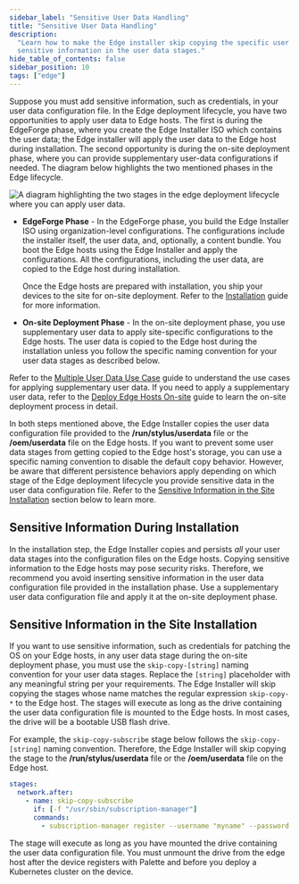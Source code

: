 ```yaml
---
sidebar_label: "Sensitive User Data Handling"
title: "Sensitive User Data Handling"
description:
  "Learn how to make the Edge installer skip copying the specific user data stages to the edge hosts so that you can use
  sensitive information in the user data stages."
hide_table_of_contents: false
sidebar_position: 10
tags: ["edge"]
---
```


Suppose you must add sensitive information, such as credentials, in your user data configuration file. In the Edge
deployment lifecycle, you have two opportunities to apply user data to Edge hosts. The first is during the EdgeForge
phase, where you create the Edge Installer ISO which contains the user data; the Edge installer will apply the user data
to the Edge host during installation. The second opportunity is during the on-site deployment phase, where you can
provide supplementary user-data configurations if needed. The diagram below highlights the two mentioned phases in the
Edge lifecycle.

![A diagram highlighting the two stages in the edge deployment lifecycle where you can apply user data.](/edge_edge-configuration_cloud-init_user-data.webp)

- **EdgeForge Phase** - In the EdgeForge phase, you build the Edge Installer ISO using organization-level
  configurations. The configurations include the installer itself, the user data, and, optionally, a content bundle. You
  boot the Edge hosts using the Edge Installer and apply the configurations. All the configurations, including the user
  data, are copied to the Edge host during installation.

  Once the Edge hosts are prepared with installation, you ship your devices to the site for on-site deployment. Refer to
  the [Installation](../site-deployment/stage.md) guide for more information.

- **On-site Deployment Phase** - In the on-site deployment phase, you use supplementary user data to apply site-specific
  configurations to the Edge hosts. The user data is copied to the Edge host during the installation unless you follow
  the specific naming convention for your user data stages as described below.

Refer to the [Multiple User Data Use Case](../edgeforge-workflow/prepare-user-data.md#multiple-user-data-use-case) guide
to understand the use cases for applying supplementary user data. If you need to apply a supplementary user data, refer
to the [Deploy Edge Hosts On-site](../site-deployment/site-installation/site-installation.md) guide to learn the on-site
deployment process in detail.

In both steps mentioned above, the Edge Installer copies the user data configuration file provided to the
**/run/stylus/userdata** file or the **/oem/userdata** file on the Edge hosts. If you want to prevent some user data
stages from getting copied to the Edge host's storage, you can use a specific naming convention to disable the default
copy behavior. However, be aware that different persistence behaviors apply depending on which stage of the Edge
deployment lifecycle you provide sensitive data in the user data configuration file. Refer to the
[Sensitive Information in the Site Installation](#sensitive-information-in-the-site-installation) section below to learn
more.

## Sensitive Information During Installation

In the installation step, the Edge Installer copies and persists _all_ your user data stages into the configuration
files on the Edge hosts. Copying sensitive information to the Edge hosts may pose security risks. Therefore, we
recommend you avoid inserting sensitive information in the user data configuration file provided in the installation
phase. Use a supplementary user data configuration file and apply it at the on-site deployment phase.

## Sensitive Information in the Site Installation

If you want to use sensitive information, such as credentials for patching the OS on your Edge hosts, in any user data
stage during the on-site deployment phase, you must use the `skip-copy-[string]` naming convention for your user data
stages. Replace the `[string]` placeholder with any meaningful string per your requirements. The Edge Installer will
skip copying the stages whose name matches the regular expression `skip-copy-*` to the Edge host. The stages will
execute as long as the drive containing the user data configuration file is mounted to the Edge hosts. In most cases,
the drive will be a bootable USB flash drive.

For example, the `skip-copy-subscribe` stage below follows the `skip-copy-[string]` naming convention. Therefore, the
Edge Installer will skip copying the stage to the **/run/stylus/userdata** file or the **/oem/userdata** file on the
Edge host.

```yaml {2, 6}
stages:
  network.after:
    - name: skip-copy-subscribe
      if: [-f "/usr/sbin/subscription-manager"]
      commands:
        - subscription-manager register --username "myname" --password 'mypassword'
```

The stage will execute as long as you have mounted the drive containing the user data configuration file. You must
unmount the drive from the edge host after the device registers with Palette and before you deploy a Kubernetes cluster
on the device.

